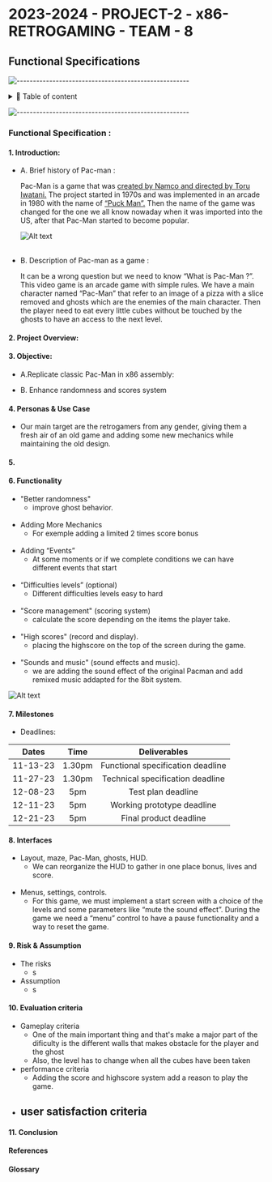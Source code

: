 # 2023-2024 - PROJECT-2 - x86-RETROGAMING - TEAM - 8
## Functional Specifications

![-----------------------------------------------------](https://raw.githubusercontent.com/andreasbm/readme/master/assets/lines/rainbow.png)

<details>
<summary>📖 Table of content</summary>

- [2023-2024 - PROJECT-2 - x86-RETROGAMING - TEAM - 8](#2023-2024---project2---x86--retrogaming---team-8)
  - [Functional Specifications](#functional-specifications)
    - [1. Introduction](#1-introduction)
    - [2. Project & Overview](#2-project-overview)
    - [3. Objective](#3-objective)
    - [4. Personas & Use Case](#4-personas--use-case)
    - [5. ](#5-)
    - [6. Functionalities](#6-functionalities)
    - [7. Milestones](#7-Milestones)
    - [8. Interface](#8-interface)
    - [9.Risk & Assumption](#9-risk--assumption)
    - [10. Evaluation criteria](#9-evaluation-criteria)
    - [11. Conclusion](#10-conclusion)
    - [Reference](#reference)
    - [Glosary](#glosary)

</details>

![-----------------------------------------------------](https://raw.githubusercontent.com/andreasbm/readme/master/assets/lines/rainbow.png)

### Functional Specification :

#### 1. Introduction:
- A. Brief history of Pac-man :

    Pac-Man is a game that was <ins>created by Namco and directed by Toru Iwatani.</ins> The project started in 1970s and was implemented in an arcade in 1980 with the name of <ins>“Puck Man”.</ins> Then the name of the game was changed for the one we all know nowaday when it was imported into the US, after that Pac-Man started to become popular.

    ![Alt text](https://encrypted-tbn0.gstatic.com/images?q=tbn:ANd9GcROYKgZAO-K5yrvdLq9pz355DYI8TxcM4gI5A&usqp=CAU )
<br></br>
- B. Description of Pac-man as a game :

    It can be a wrong question but we need to know “What is Pac-Man ?”. This video game is an arcade game with simple rules. We have a main character named “Pac-Man” that refer  to an image of a pizza with a slice removed and ghosts which are the enemies of the main character. Then the player need to eat every little cubes without be touched by the ghosts to have an access to the next level.

#### 2. Project Overview:


#### 3. Objective:
- A.Replicate classic Pac-Man in x86 assembly:

- B. Enhance randomness and scores system

#### 4. Personas & Use Case
- Our main target are the retrogamers from any gender, giving them a fresh air of an old game and adding some new mechanics while maintaining the old design.



#### 5. 

#### 6. Functionality
- "Better randomness"
  - improve ghost behavior.
<br></br>
- Adding More Mechanics
  - For exemple adding a limited 2 times score bonus
<br></br>
- Adding “Events” 
  - At some moments or if we complete conditions we can have different events that start
<br></br>
- “Difficulties levels” (optional)
  - Different difficulties levels easy to hard
<br></br>
- "Score management" (scoring system)
  - calculate the score depending on the items the player take.
<br></br>
- "High scores" (record and display).
  - placing the highscore on the top of the screen during the game.
<br></br>
- "Sounds and music" (sound effects and music).
  - we are adding the sound effect of the original Pacman and add remixed music addapted for the 8bit system.

![Alt text](https://i.guim.co.uk/img/media/8152f8ea7f06fd8ef5c68a3a594e6ac35dfd774b/0_342_800_480/master/800.jpg?width=465&dpr=1&s=none)

#### 7. Milestones

- Deadlines:

<div align="center">

|Dates | Time | Deliverables|
| :---:| :---:| :---:|
|11-13-23 | 1.30pm | Functional specification deadline|
|11-27-23 | 1.30pm | Technical specification deadline|
|12-08-23 | 5pm | Test plan deadline|
|12-11-23 | 5pm | Working prototype deadline|
|12-21-23 | 5pm | Final product deadline|

</div>


#### 8. Interfaces

- Layout, maze, Pac-Man, ghosts, HUD.
    - We can reorganize the HUD to gather in one place bonus, lives and score.
<br></br>
- Menus, settings, controls.
    - For this game, we must implement a start screen with a choice of the levels and some parameters like “mute the sound effect”. During the game we need a “menu” control to have a pause functionality and a way to reset the game.
#### 9. Risk & Assumption
- The risks
  - s
- Assumption 
  - s

#### 10. Evaluation criteria
- Gameplay criteria
  - One of the main important thing and that's make a major part of the dificulty is the different walls that makes obstacle for the player and the ghost 
  - Also, the level has to change when all the cubes have been taken
- performance criteria
  - Adding the score and highscore system add a reason to play the game.
- user satisfaction criteria
  - 
#### 11. Conclusion

#### References

#### Glossary
